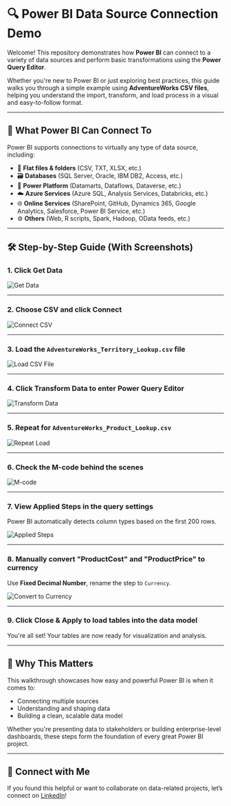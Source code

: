 # 🔍 Power BI Data Source Connection Demo

Welcome! This repository demonstrates how **Power BI** can connect to a variety of data sources and perform basic transformations using the **Power Query Editor**.

Whether you're new to Power BI or just exploring best practices, this guide walks you through a simple example using **AdventureWorks CSV files**, helping you understand the import, transform, and load process in a visual and easy-to-follow format.

---

## 🔗 What Power BI Can Connect To

Power BI supports connections to virtually any type of data source, including:

- 📄 **Flat files & folders** (CSV, TXT, XLSX, etc.)
- 🗃️ **Databases** (SQL Server, Oracle, IBM DB2, Access, etc.)
- 🧩 **Power Platform** (Datamarts, Dataflows, Dataverse, etc.)
- ☁️ **Azure Services** (Azure SQL, Analysis Services, Databricks, etc.)
- 🌐 **Online Services** (SharePoint, GitHub, Dynamics 365, Google Analytics, Salesforce, Power BI Service, etc.)
- ⚙️ **Others** (Web, R scripts, Spark, Hadoop, OData feeds, etc.)

---

## 🛠️ Step-by-Step Guide (With Screenshots)

### 1. Click **Get Data**

![Get Data](https://prod-files-secure.s3.us-west-2.amazonaws.com/456fe8c2-8771-43d9-87f2-a749cf9e4634/62c456ec-b64d-431d-95da-ed7d352757b4/image.png)

---

### 2. Choose **CSV** and click **Connect**

![Connect CSV](https://prod-files-secure.s3.us-west-2.amazonaws.com/456fe8c2-8771-43d9-87f2-a749cf9e4634/ace93f4f-b3de-467b-8294-7df87c17ac9d/image.png)

---

### 3. Load the `AdventureWorks_Territory_Lookup.csv` file

![Load CSV File](https://prod-files-secure.s3.us-west-2.amazonaws.com/456fe8c2-8771-43d9-87f2-a749cf9e4634/238ef14b-1abd-4ba1-a8ae-4cc64de74b4d/image.png)

---

### 4. Click **Transform Data** to enter Power Query Editor

![Transform Data](https://prod-files-secure.s3.us-west-2.amazonaws.com/456fe8c2-8771-43d9-87f2-a749cf9e4634/2d833926-f194-44fd-ab6c-def44bb67ed4/image.png)

---

### 5. Repeat for `AdventureWorks_Product_Lookup.csv`

![Repeat Load](https://prod-files-secure.s3.us-west-2.amazonaws.com/456fe8c2-8771-43d9-87f2-a749cf9e4634/b7329a04-4226-465b-a2ba-ae75165d1ab0/image.png)

---

### 6. Check the **M-code** behind the scenes

![M-code](https://prod-files-secure.s3.us-west-2.amazonaws.com/456fe8c2-8771-43d9-87f2-a749cf9e4634/43bf3b45-e0d7-4b18-a3ed-a61c4ee663f7/image.png)

---

### 7. View **Applied Steps** in the query settings

Power BI automatically detects column types based on the first 200 rows.

![Applied Steps](https://prod-files-secure.s3.us-west-2.amazonaws.com/456fe8c2-8771-43d9-87f2-a749cf9e4634/9341a262-6c4d-4a37-8233-368e7be6c33e/image.png)

---

### 8. Manually convert "ProductCost" and "ProductPrice" to currency

Use **Fixed Decimal Number**, rename the step to `Currency`.

![Convert to Currency](https://prod-files-secure.s3.us-west-2.amazonaws.com/456fe8c2-8771-43d9-87f2-a749cf9e4634/9382dae6-c869-4a76-b3f8-366eea5c07de/image.png)

---

### 9. Click **Close & Apply** to load tables into the data model

You're all set! Your tables are now ready for visualization and analysis.

---

## 🧠 Why This Matters

This walkthrough showcases how easy and powerful Power BI is when it comes to:

- Connecting multiple sources  
- Understanding and shaping data  
- Building a clean, scalable data model

Whether you're presenting data to stakeholders or building enterprise-level dashboards, these steps form the foundation of every great Power BI project.

---

## 🔗 Connect with Me

If you found this helpful or want to collaborate on data-related projects, let’s connect on [LinkedIn](https://www.linkedin.com/in/your-profile)!
